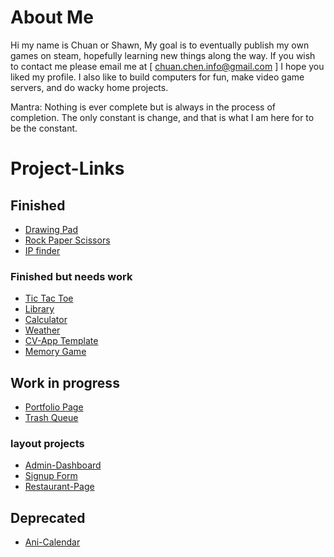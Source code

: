 # About Me
Hi my name is Chuan or Shawn,
My goal is to eventually publish my own games on steam, hopefully learning new things along the way. If you wish to contact me please email me at [ chuan.chen.info@gmail.com ] I hope you liked my profile. I also like to build computers for fun, make video game servers, and do wacky home projects. 

Mantra: Nothing is ever complete but is always in the process of completion. The only constant is change, and that is what I am here for to be the constant. 

# Project-Links
## Finished

- <a href = "https://chuan-chen.github.io/Fullstack-Projects/Drawing%20PAD/index.html">Drawing Pad</a>
- <a href = "https://chuan-chen.github.io/Fullstack-Projects/Rock-Paper-Scissors/index.html">Rock Paper Scissors</a>
- <a href = "https://chuan-chen.github.io/Fullstack-Projects/IP/index.html">IP finder</a>
### Finished but needs work
  - <a href = "https://chuan-chen.github.io/Fullstack-Projects/Tic_Tac_Toe/index.html"> Tic Tac Toe</a>
  - <a href = "https://chuan-chen.github.io/Fullstack-Projects/Library/index.html">Library</a>
  - <a href = "https://chuan-chen.github.io/Fullstack-Projects/Calculator/index.html">Calculator</a>
  - <a href = "https://chuan-chen.github.io/Fullstack-Projects/Weather/dist/index.html">Weather</a>
  - <a href = "https://chuan-chen.github.io/CV-Application/">CV-App Template</a>
  - <a href = "https://chuan-chen.github.io/React-MemoryGame/">Memory Game</a>
## Work in progress
- <a href = "https://nauhc.dev"> Portfolio Page </a>
- <a href = "https://github.com/Chuan-Chen/Trash-Queue">Trash Queue</a>
### layout projects
- <a href = "https://chuan-chen.github.io/Fullstack-Projects/Admin-Dashboard/index.html">Admin-Dashboard</a>
- <a href = "https://chuan-chen.github.io/Fullstack-Projects/Signup_Form/index.html">Signup Form</a>
- <a href = "https://chuan-chen.github.io/Fullstack-Projects/Restaurant-Page/dist/index.html">Restaurant-Page</a>
## Deprecated
- <a href = "https://github.com/Chuan-Chen/ani-calendar"> Ani-Calendar </a>
